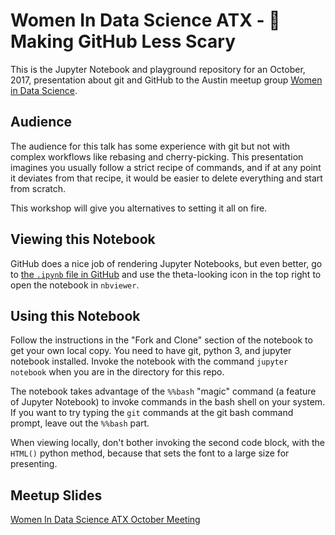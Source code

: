 # Women In Data Science ATX - 👻 Making GitHub Less Scary

This is the Jupyter Notebook and playground repository for an October, 2017, presentation about git and GitHub to the Austin meetup group [Women in Data Science](https://www.meetup.com/Women-in-Data-Science-ATX/).

## Audience

The audience for this talk has some experience with git but not with complex workflows like rebasing and cherry-picking. This presentation imagines you usually follow a strict recipe of commands, and if at any point it deviates from that recipe, it would be easier to delete everything and start from scratch.

This workshop will give you alternatives to setting it all on fire.

## Viewing this Notebook

GitHub does a nice job of rendering Jupyter Notebooks, but even better, go to [the `.ipynb` file in GitHub](https://github.com/scichelli/wids-github/blob/master/Making%20GitHub%20Less%20Scary.ipynb) and use the theta-looking icon in the top right to open the notebook in `nbviewer`.

## Using this Notebook

Follow the instructions in the "Fork and Clone" section of the notebook to get your own local copy. You need to have git, python 3, and jupyter notebook installed. Invoke the notebook with the command `jupyter notebook` when you are in the directory for this repo.

The notebook takes advantage of the `%%bash` "magic" command (a feature of Jupyter Notebook) to invoke commands in the bash shell on your system. If you want to try typing the `git` commands at the git bash command prompt, leave out the `%%bash` part.

When viewing locally, don't bother invoking the second code block, with the `HTML()` python method, because that sets the font to a large size for presenting.

## Meetup Slides

[Women In Data Science ATX October Meeting](https://docs.google.com/presentation/d/1WoxCvqB-XEZWLwHkjF0MsHrMd66A-b3f9b-Md6RLm9Y/)
